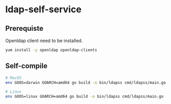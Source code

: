 # ldap-self-service

## Prerequiste

Openldap client need to be installed.

```bash
yum install -y openldap openldap-clients
```

## Self-compile

```bash
# MacOS
env GOOS=darwin GOARCH=amd64 go build -o bin/ldapss cmd/ldapss/main.go

# Linux
env GOOS=linux GOARCH=amd64 go build -o bin/ldapss cmd/ldapss/main.go
```
